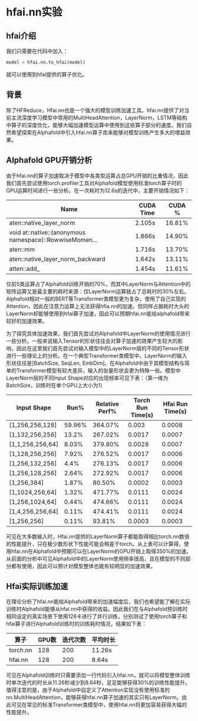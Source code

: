 # hfai.nn实验



## hfai介绍

我们只需要在代码中加入：

```python
model = hfai.nn.to_hfai(model)
```

就可以使用到hfai提供的算子优化。



## 背景

除了HFReduce，Hfai.nn也是一个强大的模型训练加速工具。hfai.nn提供了对当前主流深度学习模型中常用的MultiHeadAttention，LayerNorm，LSTM等结构中算子的深度优化，能够大幅加速模型运算中使用到这些算子部分的速度。我们自然希望探索在Alphafold中引入hfai.nn算子库来能够对模型训练产生多大的增益效果。



## Alphafold GPU开销分析

由于hfai.nn的算子加速取决于模型中各类型运算占总GPU开销的比重情况，因此我们首先尝试使用torch.profiler工具对Alphafold模型使用标准torch算子时的GPU运算时间进行一些分析。在一次耗时为12.6s的迭代中，主要开销情况如下：

| Name                                                    | CUDA Time | CUDA % |
| ------------------------------------------------------- | --------- | ------ |
| aten::native_layer_norm                                 | 2.105s    | 16.81% |
| void at::native::(anonymous namespace)::RowwiseMomen... | 1.866s    | 14.90% |
| aten::mm                                                | 1.716s    | 13.70% |
| aten::native_layer_norm_backward                        | 1.642s    | 13.11% |
| atten::add_                                             | 1.454s    | 11.61% |

仅前5类运算占了Alphafold训练开销的70%，而其中LayerNorm与Attention中的矩阵运算又是最主要的耗时来源：仅LayerNorm运算就占了总耗时的30%左右。Alphafold相对一般的BERT等Transformer类模型更为复杂，使用了自己实现的Attention，因此在注意力运算上无法获得hfia.nn的加速。但同样占据耗时大头的LayerNorm却能够使用到hfai算子加速，因此可以预期hfai.nn能给alphafold带来较好的加速效果。

为了探究具体加速效果，我们首先尝试对Alphafold中LayerNorm的使用情况进行一些分析。一般来说输入Tensor的形状往往会对算子加速的效果产生较大的影响，因此在这里我们首先尝试对输入模型中的LayerNorm层的不同的Tensor形状进行一些理论上的分析。在一个典型Transformer类模型中，LayerNorm的输入形状往往是[BatchSize, SeqLen, EmbDim]。在Alphafold中由于其模型结构与简单的Transformer模型有较大差异，输入的张量形状会更为特殊一些。模型中LayerNorm层的不同Input Shape对应的出现频率可见下表：（第一维为BatchSize，训练时在单个GPU上大小为1）

| Input Shape      | Run%   | Relative Perf% | Torch Run Time(s) | Hfai Run Time(s) |
| ---------------- | ------ | -------------- | ----------------- | ---------------- |
| [1,256,256,128]  | 59.96% | 364.07%        | 0.003             | 0.0008           |
| [1,132,256,256]  | 13.2%  | 267.02%        | 0.0017            | 0.0007           |
| [1,1,256,256,64] | 8.03%  | 379.80%        | 0.0028            | 0.0007           |
| [1,128,256,256]  | 7.92%  | 276.52%        | 0.0017            | 0.0006           |
| [1,256,132,256]  | 4.4%   | 276.13%        | 0.0017            | 0.0006           |
| [1,256,128,256]  | 2.64%  | 272.92%        | 0.0017            | 0.0006           |
| [1,256,384]      | 1.87%  | 80.50%         | 0.0002            | 0.0003           |
| [1,1024,256,64]  | 1.32%  | 471.77%        | 0.0111            | 0.0024           |
| [1,256,1024,64]  | 0.44%  | 474.66%        | 0.0111            | 0.0024           |
| [1,4,256,256,64] | 0.11%  | 474.41%        | 0.0111            | 0.0024           |
| [1,256,256]      | 0.11%  | 93.81%         | 0.0003            | 0.0003           |

可见在大多数输入时，Hfai.nn提供的LayerNorm算子都能取得相比torch.nn数倍的性能提升，只在极少数形状下性能可能会稍差于torch。从上表可以计算得，使用hfai.nn在Alphafold中预期可以在LayerNorm的GPU开销上取得350%的加速。从前面的分析中可见Alphafold中的LayerNorm使用频率很高，且在模型的不同部分都有使用，因此可以预计对模型整体也能有较明显的加速效果。



## Hfai实际训练加速

在理论分析了hfai.nn能给Alphafold带来的加速幅度后，我们也希望能了解在实际训练时Alphafold能够从hfai.nn中获得的收益。因此我们在与Alphafold预训练时相同设定的真实场景下使用128卡进行了并行训练，分别测试了使用torch算子和hfai算子进行Alphafold训练时的训练耗时情况，结果如下表：

| 算子     | GPU数 | 迭代次数 | 平均时长 |
| -------- | ----- | -------- | -------- |
| torch.nn | 128   | 200      | 11.26s   |
| hfai.nn  | 128   | 200      | 8.64s    |

可见在Alphafold训练时只需要添加一行代码引入hfai.nn，就可以将模型整体训练时单次迭代的时长从11.26秒减少到8.64秒，足足能够获得30%的训练性能提升。值得注意的是，由于Alphafold中自定义了Attention实现没有使用标准的nn.MultiHeadAttention，能够获得hfai.nn算子加速的其实只有LayerNorm。由此可见在常见的标准Transformer类模型中，使用hfai.nn将更加容易获得大幅的性能提升。

